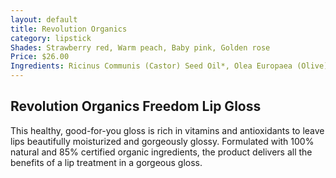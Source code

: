 ```yaml
---
layout: default
title: Revolution Organics
category: lipstick
Shades: Strawberry red, Warm peach, Baby pink, Golden rose
Price: $26.00
Ingredients: Ricinus Communis (Castor) Seed Oil*, Olea Europaea (Olive) Fruit Oil*, Butyrospermum Parkii (Shea Butter)*, Brassica Campestris/Aleurites Fordi Oil Copolymer** (natural shine enhancer), Beeswax*, Oleic/Linoleic/Linolenic Polyglycerides (sunflower oil derived)**, Silica***, Flavor**, Helianthus Annuus (Sunflower) Seed Oil**, Ammonium Glycyrrhizate (licorice root derived)**, Carthamus Tinctorius (Safflower) Oil**, Simmondsia Chinensis (Jojoba) Seed Oil*, Tocopherol (vitamin E)**, Glycine Soja (Soybean) Oil**, Aloe Barbadensis Leaf Extract*. MAY CONTAIN: Mica***, Titanium Dioxide***, Carmine**, Iron Oxides*** (mineral color); * certified organic,* naturally-derived, *** mineral
---
```


## Revolution Organics Freedom Lip Gloss

This healthy, good-for-you gloss is rich in vitamins and antioxidants to leave lips beautifully moisturized and gorgeously glossy. Formulated with 100% natural and 85% certified organic ingredients, the product delivers all the benefits of a lip treatment in a gorgeous gloss.